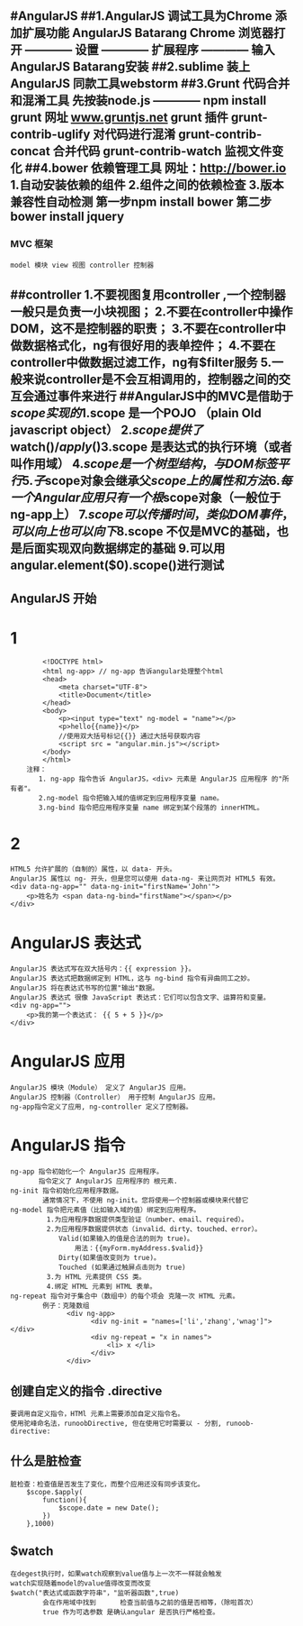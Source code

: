 #AngularJS
##1.AngularJS 调试工具为Chrome 添加扩展功能 AngularJS Batarang
    Chrome 浏览器打开 ———— 设置 ———— 扩展程序 ———— 输入AngularJS Batarang安装
##2.sublime 装上 AngularJS  同款工具webstorm
##3.Grunt 代码合并和混淆工具
    先按装node.js ———— npm install grunt
    网址 www.gruntjs.net
    grunt 插件  grunt-contrib-uglify 对代码进行混淆
                grunt-contrib-concat 合并代码
                grunt-contrib-watch  监视文件变化 
##4.bower 依赖管理工具
    网址：http://bower.io
    1.自动安装依赖的组件
    2.组件之间的依赖检查
    3.版本兼容性自动检测
    第一步npm install bower
    第二步bower install jquery
-------------------------------------------------------------------------------
### MVC 框架
    model 模块 view 视图 controller 控制器
##controller 
    1.不要视图复用controller ,一个控制器一般只是负责一小块视图；
    2.不要在controller中操作DOM，这不是控制器的职责；
    3.不要在controller中做数据格式化，ng有很好用的表单控件；
    4.不要在controller中做数据过滤工作，ng有$filter服务
    5.一般来说controller是不会互相调用的，控制器之间的交互会通过事件来进行
##AngularJS中的MVC是借助于 $scope 实现的
    1.$scope 是一个POJO  （plain Old javascript object）
    2.$scope 提供了$watch()/$apply()
    3.$scope 是表达式的执行环境（或者叫作用域）
    4.$scope 是一个树型结构，与DOM标签平行
    5.子$scope对象会继承父$scope上的属性和方法
    6.每一个Angular应用只有一个根$scope对象（一般位于ng-app上）
    7.$scope 可以传播时间，类似DOM事件，可以向上也可以向下
    8.$scope 不仅是MVC的基础，也是后面实现双向数据绑定的基础
    9.可以用angular.element($0).scope()进行测试
-------------------------------------------------------------------------------
## AngularJS 开始
# 1         
            <!DOCTYPE html>
            <html ng-app> // ng-app 告诉angular处理整个html
            <head>
                <meta charset="UTF-8">
                <title>Document</title>
            </head>
            <body>
                <p><input type="text" ng-model = "name"></p>
                <p>hello{{name}}</p> 
                //使用双大括号标记{{}} 通过大括号获取内容
                <script src = "angular.min.js"></script>
            </body>
            </html>
        注释：
           1. ng-app 指令告诉 AngularJS，<div> 元素是 AngularJS 应用程序 的"所有者"。
           2.ng-model 指令把输入域的值绑定到应用程序变量 name。
           3.ng-bind 指令把应用程序变量 name 绑定到某个段落的 innerHTML。
# 2
    HTML5 允许扩展的（自制的）属性，以 data- 开头。
    AngularJS 属性以 ng- 开头，但是您可以使用 data-ng- 来让网页对 HTML5 有效。
    <div data-ng-app="" data-ng-init="firstName='John'">
        <p>姓名为 <span data-ng-bind="firstName"></span></p>
    </div>
# AngularJS 表达式
    AngularJS 表达式写在双大括号内：{{ expression }}。
    AngularJS 表达式把数据绑定到 HTML，这与 ng-bind 指令有异曲同工之妙。
    AngularJS 将在表达式书写的位置"输出"数据。
    AngularJS 表达式 很像 JavaScript 表达式：它们可以包含文字、运算符和变量。
    <div ng-app="">
        <p>我的第一个表达式： {{ 5 + 5 }}</p>
    </div>
# AngularJS 应用
    AngularJS 模块（Module） 定义了 AngularJS 应用。
    AngularJS 控制器（Controller） 用于控制 AngularJS 应用。
    ng-app指令定义了应用, ng-controller 定义了控制器。
# AngularJS 指令
    ng-app 指令初始化一个 AngularJS 应用程序。
           指令定义了 AngularJS 应用程序的 根元素.
    ng-init 指令初始化应用程序数据。
            通常情况下，不使用 ng-init。您将使用一个控制器或模块来代替它
    ng-model 指令把元素值（比如输入域的值）绑定到应用程序。
             1.为应用程序数据提供类型验证（number、email、required）。
             2.为应用程序数据提供状态（invalid、dirty、touched、error）。
                Valid(如果输入的值是合法的则为 true)。
                    用法：{{myForm.myAddress.$valid}}
                Dirty(如果值改变则为 true)。
                Touched (如果通过触屏点击则为 true)
             3.为 HTML 元素提供 CSS 类。
             4.绑定 HTML 元素到 HTML 表单。
    ng-repeat 指令对于集合中（数组中）的每个项会 克隆一次 HTML 元素。
            例子：克隆数组
                  <div ng-app>
                        <div ng-init = "names=['li','zhang','wnag']"></div>
                        <div ng-repeat = "x in names">
                            <li> x </li>
                        </div>
                  </div>
## 创建自定义的指令 .directive
    要调用自定义指令，HTMl 元素上需要添加自定义指令名。
    使用驼峰命名法，runoobDirective, 但在使用它时需要以 - 分割, runoob-directive:
## 什么是脏检查
    脏检查：检查值是否发生了变化，而整个应用还没有同步该变化。
        $scope.$apply(
            function(){
                $scope.date = new Date();
            })
        },1000) 
## $watch
    在degest执行时，如果watch观察到value值与上一次不一样就会触发
    watch实现随着model的value值得改变而改变
    $watch("表达式或函数字符串"，"监听器函数",true)
            会在作用域中找到      检查当前值与之前的值是否相等，（除啦首次）
            true 作为可选参数 是确认angular 是否执行严格检查。


